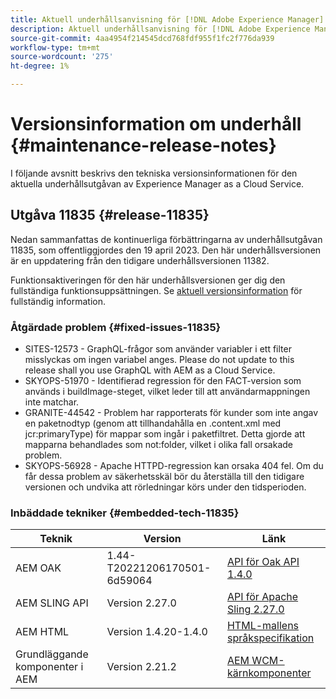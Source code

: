 ```yaml
---
title: Aktuell underhållsanvisning för [!DNL Adobe Experience Manager] as a Cloud Service.
description: Aktuell underhållsanvisning för [!DNL Adobe Experience Manager] as a Cloud Service.
source-git-commit: 4aa4954f214545dcd768fdf955f1fc2f776da939
workflow-type: tm+mt
source-wordcount: '275'
ht-degree: 1%

---
```



# Versionsinformation om underhåll {#maintenance-release-notes}

I följande avsnitt beskrivs den tekniska versionsinformationen för den aktuella underhållsutgåvan av Experience Manager as a Cloud Service.

## Utgåva 11835 {#release-11835}

Nedan sammanfattas de kontinuerliga förbättringarna av underhållsutgåvan 11835, som offentliggjordes den 19 april 2023. Den här underhållsversionen är en uppdatering från den tidigare underhållsversionen 11382.

Funktionsaktiveringen för den här underhållsversionen ger dig den fullständiga funktionsuppsättningen. Se [aktuell versionsinformation](/help/release-notes/release-notes-cloud/release-notes-current.md) för fullständig information.

### Åtgärdade problem {#fixed-issues-11835}

- SITES-12573 - GraphQL-frågor som använder variabler i ett filter misslyckas om ingen variabel anges. Please do not update to this release shall you use GraphQL with AEM as a Cloud Service.
- SKYOPS-51970 - Identifierad regression för den FACT-version som används i buildImage-steget, vilket leder till att användarmappningen inte matchar.
- GRANITE-44542 - Problem har rapporterats för kunder som inte angav en paketnodtyp (genom att tillhandahålla en .content.xml med jcr:primaryType) för mappar som ingår i paketfiltret. Detta gjorde att mapparna behandlades som not:folder, vilket i olika fall orsakade problem.
- SKYOPS-56928 - Apache HTTPD-regression kan orsaka 404 fel. Om du får dessa problem av säkerhetsskäl bör du återställa till den tidigare versionen och undvika att rörledningar körs under den tidsperioden.

### Inbäddade tekniker {#embedded-tech-11835}

| Teknik | Version | Länk |
|---|---|---|
| AEM OAK | 1.44-T20221206170501-6d59064 | [API för Oak API 1.4.0](https://www.javadoc.io/doc/org.apache.jackrabbit/oak-api/1.44.0/index.html) |
| AEM SLING API | Version 2.27.0 | [API för Apache Sling 2.27.0](https://www.javadoc.io/doc/org.apache.sling/org.apache.sling.api/latest/index.html) |
| AEM HTML | Version 1.4.20-1.4.0 | [HTML-mallens språkspecifikation](https://github.com/adobe/htl-spec) |
| Grundläggande komponenter i AEM | Version 2.21.2 | [AEM WCM-kärnkomponenter](https://github.com/adobe/aem-core-wcm-components) |
